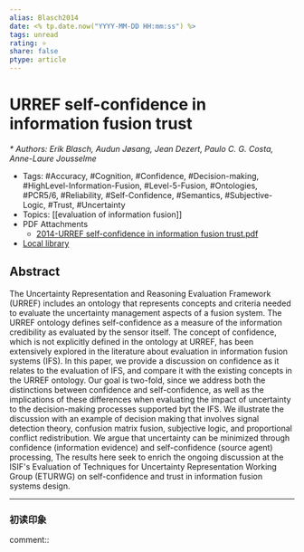 ```yaml
---
alias: Blasch2014
date: <% tp.date.now("YYYY-MM-DD HH:mm:ss") %>
tags: unread
rating: ⭐
share: false
ptype: article
---
```


# URREF self-confidence in information fusion trust
<cite>* Authors: Erik Blasch, Audun Jøsang, Jean Dezert, Paulo C. G. Costa, Anne-Laure Jousselme</cite>
* Tags: #Accuracy, #Cognition, #Confidence, #Decision-making, #HighLevel-Information-Fusion, #Level-5-Fusion, #Ontologies, #PCR5/6, #Reliability, #Self-Confidence, #Semantics, #Subjective-Logic, #Trust, #Uncertainty
* Topics: [[evaluation of information fusion]]
* PDF Attachments
	- [2014-URREF self-confidence in information fusion trust.pdf](zotero://open-pdf/library/items/7GLTEBI4)
* [Local library](zotero://select/items/1_GPUATYUA)

## Abstract

The Uncertainty Representation and Reasoning Evaluation Framework (URREF) includes an ontology that represents concepts and criteria needed to evaluate the uncertainty management aspects of a fusion system. The URREF ontology defines self-confidence as a measure of the information credibility as evaluated by the sensor itself. The concept of confidence, which is not explicitly defined in the ontology at URREF, has been extensively explored in the literature about evaluation in information fusion systems (IFS). In this paper, we provide a discussion on confidence as it relates to the evaluation of IFS, and compare it with the existing concepts in the URREF ontology. Our goal is two-fold, since we address both the distinctions between confidence and self-confidence, as well as the implications of these differences when evaluating the impact of uncertainty to the decision-making processes supported byt the IFS. We illustrate the discussion with an example of decision making that involves signal detection theory, confusion matrix fusion, subjective logic, and proportional conflict redistribution. We argue that uncertainty can be minimized through confidence (information evidence) and self-confidence (source agent) processing, The results here seek to enrich the ongoing discussion at the ISIF's Evaluation of Techniques for Uncertainty Representation Working Group (ETURWG) on self-confidence and trust in information fusion systems design.


---

### 初读印象

comment::
